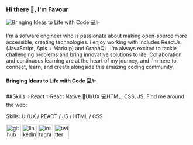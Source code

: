 ### Hi there 👋, I'm Favour
![Bringing Ideas to Life with Code 💻✨](https://pbs.twimg.com/media/F-AyolQWwAAiQ_9?format=jpg&name=900x900)

I'm a sofware engineer who is passionate about making open-source more accessible, creating technologies. i enjoy working with includes ReactJs, (JavaScript, Apis + Markup) and GraphQL. I'm always excited to tackle challenging problems and bring innovative solutions to life. Collaboration and continuous learning are at the heart of my journey, and I'm here to connect, learn, and create alongside this amazing coding community.

#### Bringing Ideas to Life with Code 💻✨
##Skills 
✨React
✨React Native
📲UI/UX
💻HTML, CSS, JS.
Find me around the web:

Skills:   UI/UX / REACT / JS / HTML / CSS




[<img src='https://cdn.jsdelivr.net/npm/simple-icons@3.0.1/icons/github.svg' alt='github' height='40'>](https://github.com/https://github.com/Favour-565)  [<img src='https://cdn.jsdelivr.net/npm/simple-icons@3.0.1/icons/linkedin.svg' alt='linkedin' height='40'>](https://www.linkedin.com/in/https://www.linkedin.com/in/ezeh-favour-chimuanya/)  [<img src='https://cdn.jsdelivr.net/npm/simple-icons@3.0.1/icons/instagram.svg' alt='instagram' height='40'>](https://www.instagram.com/https://www.instagram.com/marvin.eze.3//)  [<img src='https://cdn.jsdelivr.net/npm/simple-icons@3.0.1/icons/twitter.svg' alt='twitter' height='40'>](https://twitter.com/https://twitter.com/favour26519)  




